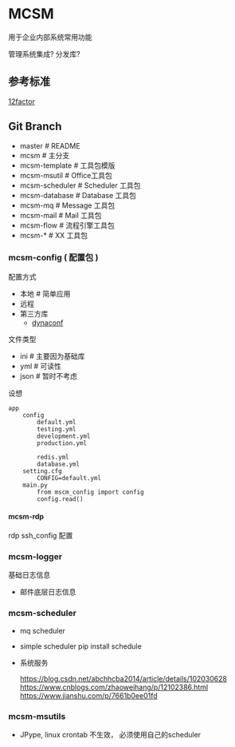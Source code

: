 # MCSM

用于企业内部系统常用功能

管理系统集成? 分发库?

## 参考标准

[12factor](https://12factor.net/zh_cn/)

## Git Branch

- master			# README
- mcsm				# 主分支
- mcsm-template		# 工具包模版
- mcsm-msutil		# Office工具包
- mcsm-scheduler	# Scheduler 工具包
- mcsm-database		# Database 工具包
- mcsm-mq			# Message 工具包
- mcsm-mail			# Mail 工具包
- mcsm-flow			# 流程引擎工具包
- mcsm-*			# XX 工具包

### mcsm-config ( 配置包 )

配置方式

- 本地			# 简单应用
- 远程
- 第三方库
  - [dynaconf](https://github.com/rochacbruno/dynaconf)

文件类型

- ini		# 主要因为基础库
- yml		# 可读性
- json		# 暂时不考虑

设想

```
app
	config
		default.yml
		testing.yml
		development.yml
		production.yml

		redis.yml
		database.yml
	setting.cfg
		CONFIG=default.yml
	main.py
		from mscm_config import config
		config.read()
```

#### mcsm-rdp

rdp ssh_config 配置

### mcsm-logger

基础日志信息

- 邮件底层日志信息

### mcsm-scheduler

- mq scheduler
- simple scheduler 
  pip install schedule

- 系统服务

  https://blog.csdn.net/abchhcba2014/article/details/102030628
  https://www.cnblogs.com/zhaoweihang/p/12102386.html
  https://www.jianshu.com/p/7661b0ee01fd

### mcsm-msutils

- JPype, linux crontab 不生效， 必须使用自己的scheduler

